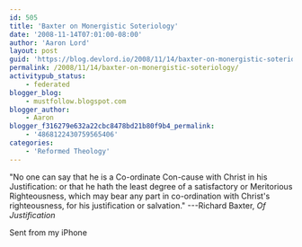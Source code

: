 ```yaml
---
id: 505
title: 'Baxter on Monergistic Soteriology'
date: '2008-11-14T07:01:00-08:00'
author: 'Aaron Lord'
layout: post
guid: 'https://blog.devlord.io/2008/11/14/baxter-on-monergistic-soteriology/'
permalink: /2008/11/14/baxter-on-monergistic-soteriology/
activitypub_status:
    - federated
blogger_blog:
    - mustfollow.blogspot.com
blogger_author:
    - Aaron
blogger_f316279e632a22cbc8478bd21b80f9b4_permalink:
    - '4868122430759565406'
categories:
    - 'Reformed Theology'
---
```


"No one can say that he is a Co-ordinate Con-cause with Christ in his Justification: or that he hath the least degree of a satisfactory or Meritorious Righteousness, which may bear any part in co-ordination with Christ's righteousness, for his justification or salvation." ---Richard Baxter, _Of Justification_

Sent from my iPhone